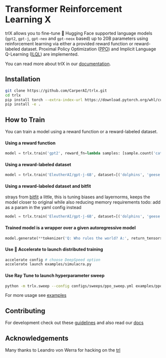 [docs-image]: https://readthedocs.org/projects/trlX/badge/?version=latest
[docs-url]: https://trlX.readthedocs.io/en/latest/?badge=latest

# Transformer Reinforcement Learning X

trlX allows you to fine-tune 🤗 Hugging Face supported language models (`gpt2`, `gpt-j`, `gpt-neo` and `gpt-neox` based) up to 20B parameters using reinforcement learning via either a provided reward function or reward-labeled dataset. Proximal Policy Optimization ([PPO](https://arxiv.org/pdf/1909.08593.pdf)) and Implicit Language Q-Learning ([ILQL](https://sea-snell.github.io/ILQL_site/)) are implemented.

You can read more about trlX in our [documentation](https://trlX.readthedocs.io).

## Installation
```bash
git clone https://github.com/CarperAI/trlx.git
cd trlx
pip install torch --extra-index-url https://download.pytorch.org/whl/cu116 # for cuda
pip install -e .
```

## How to Train
You can train a model using a reward function or a reward-labeled dataset.

#### Using a reward function
```python
model = trlx.train('gpt2', reward_fn=lambda samples: [sample.count('cats') for sample in samples])
```
#### Using a reward-labeled dataset
```python
model = trlx.train('EleutherAI/gpt-j-6B', dataset=[('dolphins', 'geese'), (1.0, 100.0)])
```

#### Using a reward-labeled dataset and bitfit
strays from [bitfit](https://arxiv.org/abs/2106.10199) a little, this is tuning biases and layernorms, keeps the model closer to original while also reducing memory requirements
todo: add as a param in the yaml config instead
```python
model = trlx.train('EleutherAI/gpt-j-6B', dataset=[('dolphins', 'geese'), (1.0, 100.0)], bitfit=True)
```

#### Trained model is a wrapper over a given autoregressive model
```python
model.generate(**tokenizer('Q: Who rules the world? A:', return_tensors='pt'), do_sample=True)
```

#### Use 🤗 Accelerate to launch distributed training

```bash
accelerate config # choose DeepSpeed option
accelerate launch examples/simulacra.py
```

#### Use Ray Tune to launch hyperparameter sweep
```bash
python -m trlx.sweep --config configs/sweeps/ppo_sweep.yml examples/ppo_sentiments.py
```

For more usage see [examples](./examples)

## Contributing

For development check out these [guidelines](./CONTRIBUTING.md)
and also read our [docs](https://trlX.readthedocs.io)

## Acknowledgements

Many thanks to Leandro von Werra for hacking on the [trl](https://github.com/lvwerra/trl/)
